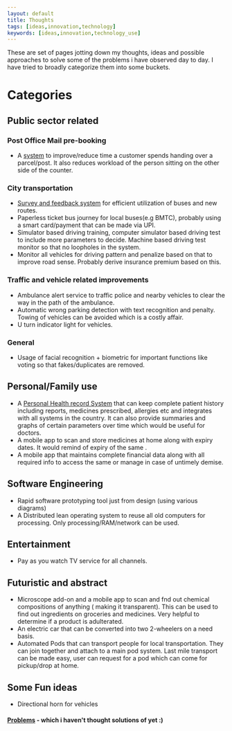 ```yaml
---
layout: default
title: Thoughts
tags: [ideas,innovation,technology]
keywords: [ideas,innovation,technology_use]
---
```

These are set of pages jotting down my thoughts, ideas and possible approaches to solve some of the problems i have observed day to day.
I have tried to broadly categorize them into some buckets. 

# Categories

## Public sector related

### Post Office Mail pre-booking
- A [system](postoffice_order.md) to improve/reduce time a customer spends handing over a parcel/post.
  It also reduces workload of the person sitting on the other side of the counter.
  
### City transportation
- [Survey and feedback system](transport_system.md) for efficient utilization of buses and new routes. 
- Paperless ticket bus journey for local buses(e.g BMTC), probably using a smart card/payment that can be made via UPI.
- Simulator based driving training, computer simulator based driving test to include more parameters to decide. Machine based driving test monitor so that no loopholes in the system. 
- Monitor all vehicles for driving pattern and penalize based on that to improve road sense. Probably derive insurance premium based on this.

### Traffic and vehicle related improvements
- Ambulance alert service to traffic police and nearby vehicles to clear the way in the path of the ambulance.
- Automatic wrong parking detection with text recognition and penalty. Towing of vehicles can be avoided which is a costly affair.
- U turn indicator light for vehicles.

### General
- Usage of facial recognition + biometric for important functions like voting so that fakes/duplicates are removed.


## Personal/Family use

- A [Personal Health record System](phr.md) that can keep complete patient history including reports, 
  medicines prescribed, allergies etc and integrates with all systems in the country. 
  It can also provide summaries and graphs of certain parameters over time which would be useful for doctors.
- A mobile app to scan and store medicines at home along with expiry dates. It would remind of expiry of the same .
- A mobile app that maintains complete financial data along with all required info to access the same or manage in case of untimely demise.

## Software Engineering

- Rapid software prototyping tool just from design (using various diagrams)
- A Distributed lean operating system to reuse all old computers for processing. Only processing/RAM/network can be used.

## Entertainment

- Pay as you watch TV service for all channels.

## Futuristic and abstract

- Microscope add-on and a mobile app to scan and fnd out chemical compositions of anything ( making it transparent). This can be used to find out ingredients on groceries and medicines. Very helpful to determine if a product is adulterated.
- An electric car that can be converted into two 2-wheelers on a need basis.
- Automated Pods that can transport people for local transportation. They can join together and attach to a main pod system. Last mile transport can be made easy, user can request for a pod which can come for pickup/drop at home.


## Some Fun ideas
- Directional horn for vehicles



#### [Problems](problems.md) - which i haven't thought solutions of yet :) 
